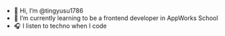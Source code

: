 - 👋 Hi, I’m @tingyusu1786
- 🌱 I’m currently learning to be a frontend developer in AppWorks School
- 🎧 I listen to techno when I code

<!---
tingyusu1786/tingyusu1786 is a ✨ special ✨ repository because its `README.md` (this file) appears on your GitHub profile.
You can click the Preview link to take a look at your changes.
--->

